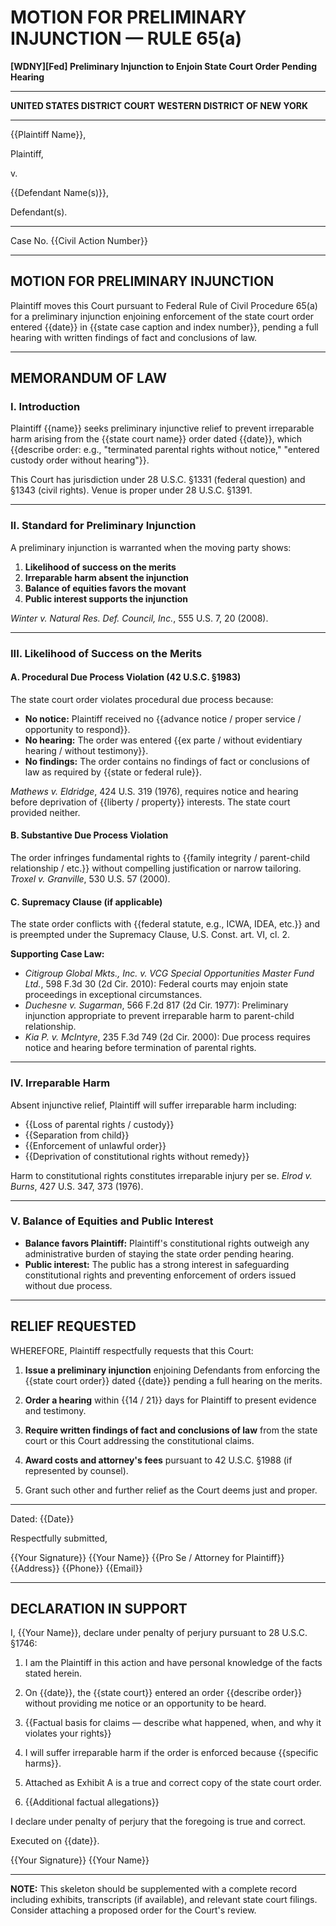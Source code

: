 # MOTION FOR PRELIMINARY INJUNCTION — RULE 65(a)

**[WDNY][Fed] Preliminary Injunction to Enjoin State Court Order Pending Hearing**

---

**UNITED STATES DISTRICT COURT**
**WESTERN DISTRICT OF NEW YORK**

---

{{Plaintiff Name}},

Plaintiff,

v.

{{Defendant Name(s)}},

Defendant(s).

---

Case No. {{Civil Action Number}}

---

## MOTION FOR PRELIMINARY INJUNCTION

Plaintiff moves this Court pursuant to Federal Rule of Civil Procedure 65(a) for a preliminary injunction enjoining enforcement of the state court order entered {{date}} in {{state case caption and index number}}, pending a full hearing with written findings of fact and conclusions of law.

---

## MEMORANDUM OF LAW

### I. Introduction

Plaintiff {{name}} seeks preliminary injunctive relief to prevent irreparable harm arising from the {{state court name}} order dated {{date}}, which {{describe order: e.g., "terminated parental rights without notice," "entered custody order without hearing"}}.

This Court has jurisdiction under 28 U.S.C. §1331 (federal question) and §1343 (civil rights). Venue is proper under 28 U.S.C. §1391.

---

### II. Standard for Preliminary Injunction

A preliminary injunction is warranted when the moving party shows:

1. **Likelihood of success on the merits**
2. **Irreparable harm absent the injunction**
3. **Balance of equities favors the movant**
4. **Public interest supports the injunction**

*Winter v. Natural Res. Def. Council, Inc.*, 555 U.S. 7, 20 (2008).

---

### III. Likelihood of Success on the Merits

#### A. Procedural Due Process Violation (42 U.S.C. §1983)

The state court order violates procedural due process because:

- **No notice:** Plaintiff received no {{advance notice / proper service / opportunity to respond}}.
- **No hearing:** The order was entered {{ex parte / without evidentiary hearing / without testimony}}.
- **No findings:** The order contains no findings of fact or conclusions of law as required by {{state or federal rule}}.

*Mathews v. Eldridge*, 424 U.S. 319 (1976), requires notice and hearing before deprivation of {{liberty / property}} interests. The state court provided neither.

#### B. Substantive Due Process Violation

The order infringes fundamental rights to {{family integrity / parent-child relationship / etc.}} without compelling justification or narrow tailoring. *Troxel v. Granville*, 530 U.S. 57 (2000).

#### C. Supremacy Clause (if applicable)

The state order conflicts with {{federal statute, e.g., ICWA, IDEA, etc.}} and is preempted under the Supremacy Clause, U.S. Const. art. VI, cl. 2.

**Supporting Case Law:**

- *Citigroup Global Mkts., Inc. v. VCG Special Opportunities Master Fund Ltd.*, 598 F.3d 30 (2d Cir. 2010): Federal courts may enjoin state proceedings in exceptional circumstances.
- *Duchesne v. Sugarman*, 566 F.2d 817 (2d Cir. 1977): Preliminary injunction appropriate to prevent irreparable harm to parent-child relationship.
- *Kia P. v. McIntyre*, 235 F.3d 749 (2d Cir. 2000): Due process requires notice and hearing before termination of parental rights.

---

### IV. Irreparable Harm

Absent injunctive relief, Plaintiff will suffer irreparable harm including:

- {{Loss of parental rights / custody}}
- {{Separation from child}}
- {{Enforcement of unlawful order}}
- {{Deprivation of constitutional rights without remedy}}

Harm to constitutional rights constitutes irreparable injury per se. *Elrod v. Burns*, 427 U.S. 347, 373 (1976).

---

### V. Balance of Equities and Public Interest

- **Balance favors Plaintiff:** Plaintiff's constitutional rights outweigh any administrative burden of staying the state order pending hearing.
- **Public interest:** The public has a strong interest in safeguarding constitutional rights and preventing enforcement of orders issued without due process.

---

## RELIEF REQUESTED

WHEREFORE, Plaintiff respectfully requests that this Court:

1. **Issue a preliminary injunction** enjoining Defendants from enforcing the {{state court order}} dated {{date}} pending a full hearing on the merits.

2. **Order a hearing** within {{14 / 21}} days for Plaintiff to present evidence and testimony.

3. **Require written findings of fact and conclusions of law** from the state court or this Court addressing the constitutional claims.

4. **Award costs and attorney's fees** pursuant to 42 U.S.C. §1988 (if represented by counsel).

5. Grant such other and further relief as the Court deems just and proper.

---

Dated: {{Date}}

Respectfully submitted,

{{Your Signature}}
{{Your Name}}
{{Pro Se / Attorney for Plaintiff}}
{{Address}}
{{Phone}}
{{Email}}

---

## DECLARATION IN SUPPORT

I, {{Your Name}}, declare under penalty of perjury pursuant to 28 U.S.C. §1746:

1. I am the Plaintiff in this action and have personal knowledge of the facts stated herein.

2. On {{date}}, the {{state court}} entered an order {{describe order}} without providing me notice or an opportunity to be heard.

3. {{Factual basis for claims — describe what happened, when, and why it violates your rights}}

4. I will suffer irreparable harm if the order is enforced because {{specific harms}}.

5. Attached as Exhibit A is a true and correct copy of the state court order.

6. {{Additional factual allegations}}

I declare under penalty of perjury that the foregoing is true and correct.

Executed on {{date}}.

{{Your Signature}}
{{Your Name}}

---

**NOTE:** This skeleton should be supplemented with a complete record including exhibits, transcripts (if available), and relevant state court filings. Consider attaching a proposed order for the Court's review.
